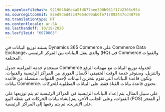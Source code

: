 ```yaml
---
ms.openlocfilehash: 921964846e4a5fd677bee390b961f1742305c954
ms.sourcegitcommit: 82ed9ded42c47064c90ab6fe717893447cd48796
ms.translationtype: HT
ms.contentlocale: ar-SA
ms.lasthandoff: 10/19/2020
ms.locfileid: "6070063"
---
```

يستند توزيع البيانات في Dynamics 365 Commerce على Commerce Data Exchange، والذي ينقل البيانات بين المركز الرئيسي (HQ) في Commerce والقنوات المختلفة. 

تستخدم خدمة المزامنة جدول Commerce لجدولة توزيع البيانات مع مهمات الرفع والتنزيل، وستوفر خدمة الوقت الحقيقي الاتصال الفوري بين المراكز الرئيسية والقنوات. وتكون قاعدة البيانات التي تقوم بتخزين البيانات لإحدى القنوات، منفصلة عن قاعده بيانات Commerce. تحتوي قاعدة بيانات القناة فقط على البيانات المطلوبة للحركات. 

على سبيل المثال، يتم إعداد البيانات الرئيسية في المراكز الرئيسية ثم يتم توزيعها على القنوات، وعلى الجانب الآخر، يتم إنشاء بيانات الحركات في نقطه البيع (POS) أو المتجر على الإنترنت، ثم يتم رفعها إلى المراكز الرئيسية.

